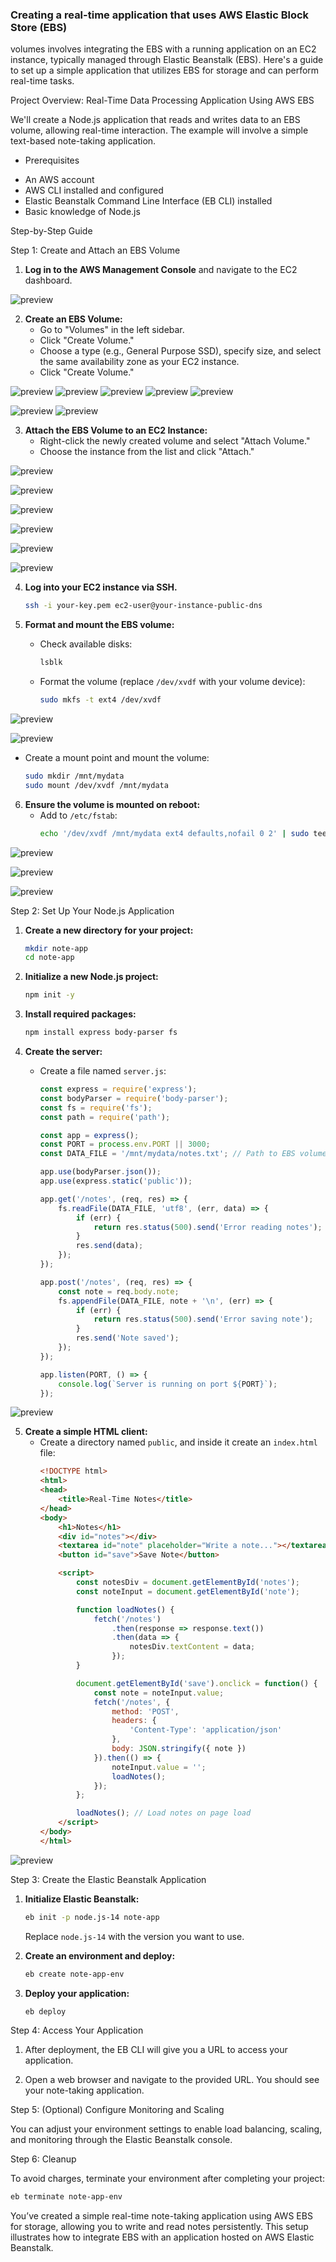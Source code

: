 ### Creating a real-time application that uses AWS Elastic Block Store (EBS) 
volumes involves integrating the EBS with a running application on an EC2 instance, 
typically managed through Elastic Beanstalk (EBS). 
Here's a guide to set up a simple application that utilizes EBS for storage and can perform real-time tasks.

Project Overview: Real-Time Data Processing Application Using AWS EBS

We'll create a Node.js application that reads and writes data to an EBS volume, allowing real-time interaction. 
The example will involve a simple text-based note-taking application.

* Prerequisites
- An AWS account
- AWS CLI installed and configured
- Elastic Beanstalk Command Line Interface (EB CLI) installed
- Basic knowledge of Node.js

Step-by-Step Guide

Step 1: Create and Attach an EBS Volume

1. **Log in to the AWS Management Console** and navigate to the EC2 dashboard.

![preview](images_folder/ebs/image1.jpg)

2. **Create an EBS Volume:**
   - Go to "Volumes" in the left sidebar.
   - Click "Create Volume."
   - Choose a type (e.g., General Purpose SSD), specify size, and select the same availability zone as your EC2 instance.
   - Click "Create Volume."

![preview](images_folder/ebs/image2.jpg)
![preview](images_folder/ebs/image3.jpg)
![preview](images_folder/ebs/image4.jpg)
![preview](images_folder/ebs/image5.jpg)
![preview](images_folder/ebs/image6.jpg)

![preview](images_folder/ebs/image7.jpg)
![preview](images_folder/ebs/image8.jpg)



3. **Attach the EBS Volume to an EC2 Instance:**
   - Right-click the newly created volume and select "Attach Volume."
   - Choose the instance from the list and click "Attach."

![preview](images_folder/ebs/image9.jpg)

![preview](images_folder/ebs/image10.jpg)

![preview](images_folder/ebs/image11.jpg)

![preview](images_folder/ebs/image12.jpg)

![preview](images_folder/ebs/image13.jpg)

![preview](images_folder/ebs/image14.jpg)



4. **Log into your EC2 instance via SSH.**
   ```bash
   ssh -i your-key.pem ec2-user@your-instance-public-dns
   ```

5. **Format and mount the EBS volume:**
   - Check available disks:
     ```bash
     lsblk
     ```
   - Format the volume (replace `/dev/xvdf` with your volume device):
     ```bash
     sudo mkfs -t ext4 /dev/xvdf
     ```

![preview](images_folder/ebs/image15.jpg)

![preview](images_folder/ebs/image16.jpg)


   - Create a mount point and mount the volume:
     ```bash
     sudo mkdir /mnt/mydata
     sudo mount /dev/xvdf /mnt/mydata
     ```

6. **Ensure the volume is mounted on reboot:**
   - Add to `/etc/fstab`:
     ```bash
     echo '/dev/xvdf /mnt/mydata ext4 defaults,nofail 0 2' | sudo tee -a /etc/fstab
     ```
![preview](images_folder/ebs/image17.jpg)

![preview](images_folder/ebs/image18.jpg)

![preview](images_folder/ebs/image19.jpg)


Step 2: Set Up Your Node.js Application

1. **Create a new directory for your project:**
   ```bash
   mkdir note-app
   cd note-app
   ```

2. **Initialize a new Node.js project:**
   ```bash
   npm init -y
   ```

3. **Install required packages:**
   ```bash
   npm install express body-parser fs
   ```

4. **Create the server:**
   - Create a file named `server.js`:
     ```javascript
     const express = require('express');
     const bodyParser = require('body-parser');
     const fs = require('fs');
     const path = require('path');

     const app = express();
     const PORT = process.env.PORT || 3000;
     const DATA_FILE = '/mnt/mydata/notes.txt'; // Path to EBS volume

     app.use(bodyParser.json());
     app.use(express.static('public'));

     app.get('/notes', (req, res) => {
         fs.readFile(DATA_FILE, 'utf8', (err, data) => {
             if (err) {
                 return res.status(500).send('Error reading notes');
             }
             res.send(data);
         });
     });

     app.post('/notes', (req, res) => {
         const note = req.body.note;
         fs.appendFile(DATA_FILE, note + '\n', (err) => {
             if (err) {
                 return res.status(500).send('Error saving note');
             }
             res.send('Note saved');
         });
     });

     app.listen(PORT, () => {
         console.log(`Server is running on port ${PORT}`);
     });
     ```
![preview](images_folder/ebs/image20.jpg)


5. **Create a simple HTML client:**
   - Create a directory named `public`, and inside it create an `index.html` file:
     ```html
     <!DOCTYPE html>
     <html>
     <head>
         <title>Real-Time Notes</title>
     </head>
     <body>
         <h1>Notes</h1>
         <div id="notes"></div>
         <textarea id="note" placeholder="Write a note..."></textarea>
         <button id="save">Save Note</button>

         <script>
             const notesDiv = document.getElementById('notes');
             const noteInput = document.getElementById('note');

             function loadNotes() {
                 fetch('/notes')
                     .then(response => response.text())
                     .then(data => {
                         notesDiv.textContent = data;
                     });
             }

             document.getElementById('save').onclick = function() {
                 const note = noteInput.value;
                 fetch('/notes', {
                     method: 'POST',
                     headers: {
                         'Content-Type': 'application/json'
                     },
                     body: JSON.stringify({ note })
                 }).then(() => {
                     noteInput.value = '';
                     loadNotes();
                 });
             };

             loadNotes(); // Load notes on page load
         </script>
     </body>
     </html>
     ```
![preview](images_folder/ebs/image21.jpg)

Step 3: Create the Elastic Beanstalk Application

1. **Initialize Elastic Beanstalk:**
   ```bash
   eb init -p node.js-14 note-app
   ```
   Replace `node.js-14` with the version you want to use.

2. **Create an environment and deploy:**
   ```bash
   eb create note-app-env
   ```

3. **Deploy your application:**
   ```bash
   eb deploy
   ```

Step 4: Access Your Application

1. After deployment, the EB CLI will give you a URL to access your application.

2. Open a web browser and navigate to the provided URL. You should see your note-taking application.

Step 5: (Optional) Configure Monitoring and Scaling

You can adjust your environment settings to enable load balancing, scaling, and monitoring through the Elastic Beanstalk console.

Step 6: Cleanup

To avoid charges, terminate your environment after completing your project:

```bash
eb terminate note-app-env
```


You’ve created a simple real-time note-taking application using AWS EBS for storage,
allowing you to write and read notes persistently.
This setup illustrates how to integrate EBS with an application hosted on AWS Elastic Beanstalk.